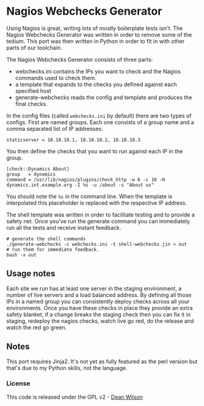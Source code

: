 # Nagios Webchecks Generator #

Using Nagios is great, writing lots of mostly boilerplate tests isn't.
The Nagios Webchecks Generator was written in order to remove some of
the tedium. This port was then written in Python in order to fit in with
other parts of our toolchain.

The Nagios Webchecks Generator consists of three parts:

 * webchecks.ini contains the IPs you want to check and the Nagios commands used to check them.
 * a template that expands to the checks you defined against each specified host
 * generate-webchecks reads the config and template and produces the final checks.

In the config files (called `webchecks.ini` by default) there are two
types of configs. First are named groups. Each one consists of a group
name and a comma separated list of IP addresses:

    staticserver = 10.10.10.1, 10.10.10.2, 10.10.10.3

You then define the checks that you want to run against each IP in the
group.

    [check::Dynamics About]
    group   = dynamics
    command = /usr/lib/nagios/plugins/check_http -w 6 -c 10 -H dynamics.int.example.org -I %s -u /about -s "About us"

You should note the `%s` in the command line. When the template is
interpolated this placeholder is replaced with the respective IP address.

The shell template was written in order to facilitate testing and to
provide a safety net. Once you've run the generate command you can
immediately run all the tests and receive instant feedback.

    # generate the shell commands
    ./generate-webchecks -c webchecks.ini -t shell-webchecks.jin > out
    # run them for immediate feedback.
    bash -x out

## Usage notes ##

Each site we run has at least one server in the staging environment, a
number of live servers and a load balanced address. By defining all those
IPs in a named group you can consistently deploy checks across all your
environments. Once you have these checks in place they provide an extra
safety blanket, if a change breaks the staging check then you can fix it
in staging, redeploy the nagios checks, watch live go red, do the
release and watch the red go green.

## Notes ##

This port requires Jinja2. It's not yet as fully featured as the perl
version but that's due to my Python skills, not the language.

### License ###

This code is released under the GPL v2 - [Dean Wilson](http://www.unixdaemon.net)

